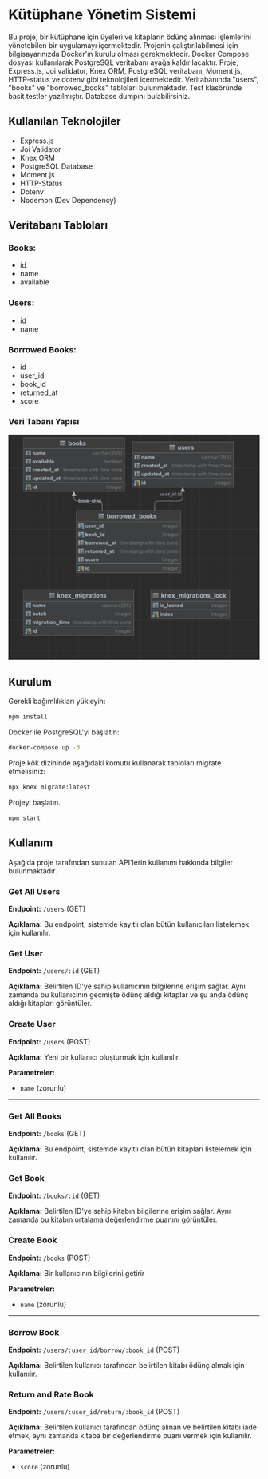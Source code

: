 # Kütüphane Yönetim Sistemi

Bu proje, bir kütüphane için üyeleri ve kitapların ödünç alınması işlemlerini yönetebilen bir uygulamayı içermektedir. Projenin çalıştırılabilmesi için bilgisayarınızda Docker'ın kurulu olması gerekmektedir. Docker Compose dosyası kullanılarak PostgreSQL veritabanı ayağa kaldırılacaktır. Proje, Express.js, Joi validator, Knex ORM, PostgreSQL veritabanı, Moment.js, HTTP-status ve dotenv gibi teknolojileri içermektedir. Veritabanında "users", "books" ve "borrowed_books" tabloları bulunmaktadır. Test klasöründe basit testler yazılmıştır. Database dumpını bulabilirsiniz. 

## Kullanılan Teknolojiler

- Express.js
- Joi Validator
- Knex ORM
- PostgreSQL Database
- Moment.js
- HTTP-Status
- Dotenv
- Nodemon (Dev Dependency)

## Veritabanı Tabloları

### Books:

- id
- name
- available

### Users:

- id
- name
### Borrowed Books:

- id
- user_id
- book_id
- returned_at
- score

### Veri Tabanı Yapısı 
![](https://github.com/eraykisabacak/LibraryAPI/blob/main/database_design.png)

## Kurulum
Gerekli bağımlılıkları yükleyin:
```bash
npm install
```

Docker ile PostgreSQL'yi başlatın:
```bash
docker-compose up -d
```
Proje kök dizininde aşağıdaki komutu kullanarak tabloları migrate etmelisiniz:
```bash
npx knex migrate:latest
```
Projeyi başlatın.
```bash
npm start
```


## Kullanım

Aşağıda proje tarafından sunulan API'lerin kullanımı hakkında bilgiler bulunmaktadır.

### Get All Users

**Endpoint:** `/users` (GET)

**Açıklama:** Bu endpoint, sistemde kayıtlı olan bütün kullanıcıları listelemek için kullanılır.

### Get User 

**Endpoint:** `/users/:id` (GET)

**Açıklama:** Belirtilen ID'ye sahip kullanıcının bilgilerine erişim sağlar. Aynı zamanda bu kullanıcının geçmişte ödünç aldığı kitaplar ve şu anda ödünç aldığı kitapları görüntüler.

### Create User

**Endpoint:** `/users` (POST)

**Açıklama:** Yeni bir kullanıcı oluşturmak için kullanılır.

**Parametreler:**
- `name` (zorunlu)

-----------
### Get All Books

**Endpoint:** `/books` (GET)

**Açıklama:** Bu endpoint, sistemde kayıtlı olan bütün kitapları listelemek için kullanılır.

### Get Book

**Endpoint:** `/books/:id` (GET)

**Açıklama:** Belirtilen ID'ye sahip kitabın bilgilerine erişim sağlar. Aynı zamanda bu kitabın ortalama değerlendirme puanını görüntüler.


### Create Book

**Endpoint:** `/books` (POST)

**Açıklama:** Bir kullanıcının bilgilerini getirir

**Parametreler:**
- `name` (zorunlu)
-----------
### Borrow Book

**Endpoint:** `/users/:user_id/borrow/:book_id` (POST)

**Açıklama:** Belirtilen kullanıcı tarafından belirtilen kitabı ödünç almak için kullanılır.

### Return and Rate Book

**Endpoint:** `/users/:user_id/return/:book_id` (POST)

**Açıklama:** Belirtilen kullanıcı tarafından ödünç alınan ve belirtilen kitabı iade etmek, aynı zamanda kitaba bir değerlendirme puanı vermek için kullanılır.

**Parametreler:**
- `score` (zorunlu)

